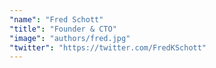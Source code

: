 ```yaml
---
"name": "Fred Schott"
"title": "Founder & CTO"
"image": "authors/fred.jpg"
"twitter": "https://twitter.com/FredKSchott"
---
```

